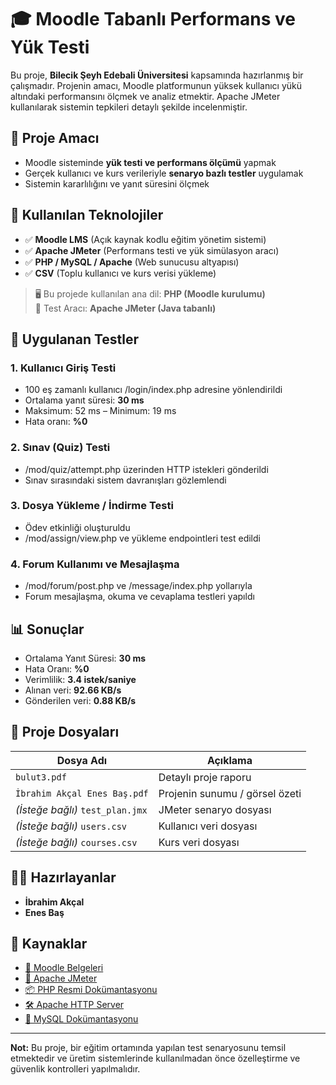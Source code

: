 # 🎓 Moodle Tabanlı Performans ve Yük Testi

Bu proje, **Bilecik Şeyh Edebali Üniversitesi** kapsamında hazırlanmış bir çalışmadır. Projenin amacı, Moodle platformunun yüksek kullanıcı yükü altındaki performansını ölçmek ve analiz etmektir. Apache JMeter kullanılarak sistemin tepkileri detaylı şekilde incelenmiştir.

## 📌 Proje Amacı

- Moodle sisteminde **yük testi ve performans ölçümü** yapmak  
- Gerçek kullanıcı ve kurs verileriyle **senaryo bazlı testler** uygulamak  
- Sistemin kararlılığını ve yanıt süresini ölçmek  

## 🔧 Kullanılan Teknolojiler

- ✅ **Moodle LMS** (Açık kaynak kodlu eğitim yönetim sistemi)  
- ✅ **Apache JMeter** (Performans testi ve yük simülasyon aracı)  
- ✅ **PHP / MySQL / Apache** (Web sunucusu altyapısı)  
- ✅ **CSV** (Toplu kullanıcı ve kurs verisi yükleme)
  
> 🖥 Bu projede kullanılan ana dil: **PHP (Moodle kurulumu)**  
> 🧪 Test Aracı: **Apache JMeter (Java tabanlı)**

## 🧪 Uygulanan Testler

### 1. Kullanıcı Giriş Testi
- 100 eş zamanlı kullanıcı /login/index.php adresine yönlendirildi  
- Ortalama yanıt süresi: **30 ms**  
- Maksimum: 52 ms – Minimum: 19 ms  
- Hata oranı: **%0**

### 2. Sınav (Quiz) Testi
- /mod/quiz/attempt.php üzerinden HTTP istekleri gönderildi  
- Sınav sırasındaki sistem davranışları gözlemlendi

### 3. Dosya Yükleme / İndirme Testi
- Ödev etkinliği oluşturuldu  
- /mod/assign/view.php ve yükleme endpointleri test edildi

### 4. Forum Kullanımı ve Mesajlaşma
- /mod/forum/post.php ve /message/index.php yollarıyla  
- Forum mesajlaşma, okuma ve cevaplama testleri yapıldı

## 📊 Sonuçlar

- Ortalama Yanıt Süresi: **30 ms**
- Hata Oranı: **%0**
- Verimlilik: **3.4 istek/saniye**
- Alınan veri: **92.66 KB/s**
- Gönderilen veri: **0.88 KB/s**

## 📂 Proje Dosyaları

| Dosya Adı                          | Açıklama                             |
|-----------------------------------|--------------------------------------|
| `bulut3.pdf`                      | Detaylı proje raporu                 |
| `İbrahim Akçal Enes Baş.pdf`      | Projenin sunumu / görsel özeti       |
| *(İsteğe bağlı)* `test_plan.jmx`  | JMeter senaryo dosyası               |
| *(İsteğe bağlı)* `users.csv`      | Kullanıcı veri dosyası               |
| *(İsteğe bağlı)* `courses.csv`    | Kurs veri dosyası                    |

## 👨‍💻 Hazırlayanlar

- **İbrahim Akçal**   
- **Enes Baş** 

## 🔗 Kaynaklar

- [📘 Moodle Belgeleri](https://docs.moodle.org/)
- [🧪 Apache JMeter](https://jmeter.apache.org/)
- [📦 PHP Resmi Dokümantasyonu](https://www.php.net/manual/en/)
- [🛠 Apache HTTP Server](https://httpd.apache.org/)
- [💾 MySQL Dokümantasyonu](https://dev.mysql.com/doc/)

---

**Not:** Bu proje, bir eğitim ortamında yapılan test senaryosunu temsil etmektedir ve üretim sistemlerinde kullanılmadan önce özelleştirme ve güvenlik kontrolleri yapılmalıdır.
